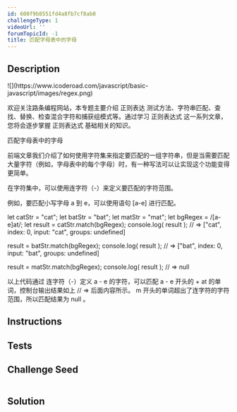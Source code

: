 ```yaml
---
id: 600f9b8551fd4a8fb7cf8ab0
challengeType: 1
videoUrl: ''
forumTopicId: -1
title: 匹配字母表中的字母
---
```


## Description
<section id='description'>
![](https://www.icoderoad.com/javascript/basic-javascript/images/regex.png)

欢迎关注路条编程网站，本专题主要介绍 正则表达 测试方法、字符串匹配、查找、替换、检查混合字符和捕获组模式等。通过学习 正则表达式 这一系列文章，您将会逐步掌握 正则表达式 基础相关的知识。

匹配字母表中的字母

前端文章我们介绍了如何使用字符集来指定要匹配的一组字符串，但是当需要匹配大量字符（例如，字母表中的每个字母）时，有一种写法可以让实现这个功能变得更简单。

在字符集中，可以使用连字符（-）来定义要匹配的字符范围。

例如，要匹配小写字母 a 到 e，可以使用语句 [a-e] 进行匹配。

let catStr = "cat";
let batStr = "bat";
let matStr = "mat";
let bgRegex = /[a-e]at/;
let result = catStr.match(bgRegex); 
console.log( result );
// => ["cat", index: 0, input: "cat", groups: undefined]

result = batStr.match(bgRegex); 
console.log( result );
// => ["bat", index: 0, input: "bat", groups: undefined]

result = matStr.match(bgRegex); 
console.log( result );
// => null

以上代码通过 连字符（-）定义 a - e 的字符，可以匹配 a - e 开头的 + at 的单词，控制台输出结果如上 // =>  后面内容所示。 m 开头的单词超出了连字符的字符范围，所以匹配结果为 null 。

</section>

## Instructions
<section id='instructions'>

</section>

## Tests
<section id='tests'>

</section>

## Challenge Seed
<section id='challengeSeed'>

<div id='js-seed'>

```js

```

</div>



</section>

## Solution
<section id='solution'>


</section>
